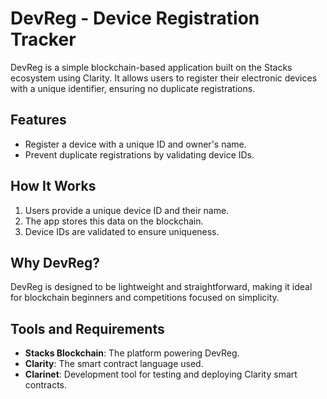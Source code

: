 # DevReg - Device Registration Tracker

DevReg is a simple blockchain-based application built on the Stacks ecosystem using Clarity. It allows users to register their electronic devices with a unique identifier, ensuring no duplicate registrations.

## Features
- Register a device with a unique ID and owner's name.
- Prevent duplicate registrations by validating device IDs.

## How It Works
1. Users provide a unique device ID and their name.
2. The app stores this data on the blockchain.
3. Device IDs are validated to ensure uniqueness.

## Why DevReg?
DevReg is designed to be lightweight and straightforward, making it ideal for blockchain beginners and competitions focused on simplicity.

## Tools and Requirements
- **Stacks Blockchain**: The platform powering DevReg.
- **Clarity**: The smart contract language used.
- **Clarinet**: Development tool for testing and deploying Clarity smart contracts.